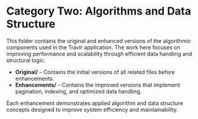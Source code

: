# Category Two: Algorithms and Data Structure 

This folder contains the original and enhanced versions of the algorithmic components used in the Travlr application. The work here focuses on improving performance and scalability through efficient data handling and structural logic. 

- **Original/** – Contains the initial versions of all related files before enhancements.
- **Enhancements/** – Contains the improved versions that implement pagination, indexing, and optimized data handling.

Each enhancement demonstrates applied algorithm and data structure concepts designed to improve system efficiency and maintainability.
